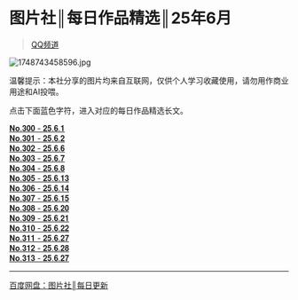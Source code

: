 # 图片社║每日作品精选║25年6月
> [QQ频道]()  

![1748743458596.jpg](https://wp-cdn.4ce.cn/v2/aPRwZ1p.jpeg)  

温馨提示：本社分享的图片均来自互联网，仅供个人学习收藏使用，请勿用作商业用途和AI投喂。 
 
点击下面蓝色字符，进入对应的每日作品精选长文。

[𝐍𝐨.𝟑𝟎𝟎 - 𝟐𝟓.𝟔.𝟏](https://pd.qq.com/s/fn2x93amu)  
[𝐍𝐨.𝟑𝟎𝟏 - 𝟐𝟓.𝟔.𝟐](https://pd.qq.com/s/5pmir3dnx)  
[𝐍𝐨.𝟑𝟎𝟐 - 𝟐𝟓.𝟔.𝟔](https://pd.qq.com/s/65ueehvc5)  
[𝐍𝐨.𝟑𝟎𝟑 - 𝟐𝟓.𝟔.𝟕](https://pd.qq.com/s/1e5xvz0d6)  
[𝐍𝐨.𝟑𝟎𝟒 - 𝟐𝟓.𝟔.𝟖](https://pd.qq.com/s/z9lujbkc)  
[𝐍𝐨.𝟑𝟎𝟓 - 𝟐𝟓.𝟔.𝟏𝟑](https://pd.qq.com/s/7rz2y1bm0)  
[𝐍𝐨.𝟑𝟎𝟔 - 𝟐𝟓.𝟔.𝟏𝟒](https://pd.qq.com/s/72fg6m03e)  
[𝐍𝐨.𝟑𝟎𝟕 - 𝟐𝟓.𝟔.𝟏𝟓](https://pd.qq.com/s/h449nr1yi)  
[𝐍𝐨.𝟑𝟎𝟖 - 𝟐𝟓.𝟔.𝟐𝟎](https://pd.qq.com/s/dkykub3uq)  
[𝐍𝐨.𝟑𝟎𝟗 - 𝟐𝟓.𝟔.𝟐𝟏](https://pd.qq.com/s/8zw8aopvp)  
[𝐍𝐨.𝟑𝟏𝟎 - 𝟐𝟓.𝟔.𝟐𝟐](https://pd.qq.com/s/3q7esj0j)  
[𝐍𝐨.𝟑𝟏𝟏 - 𝟐𝟓.𝟔.𝟐𝟕](https://pd.qq.com/s/d6yfev5j9)  
[𝐍𝐨.𝟑𝟏𝟐 - 𝟐𝟓.𝟔.𝟐𝟖](https://pd.qq.com/s/g94p2d262)  
[𝐍𝐨.𝟑𝟏𝟑 - 𝟐𝟓.𝟔.𝟐𝟕](https://pd.qq.com/s/1qvmr337a)  
- - -
[百度网盘：图片社║每日更新](https://pan.baidu.com/s/1gfkYIfZHgidxCGMfjr7JeA?pwd=HUDA)  